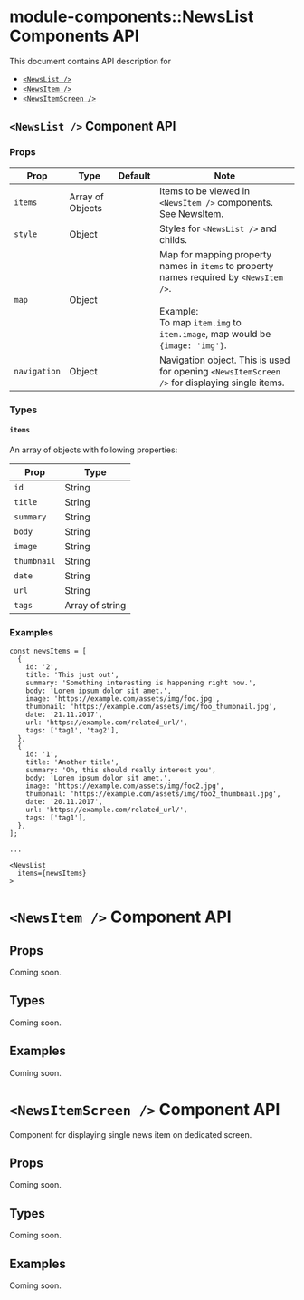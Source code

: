 
# module-components::NewsList Components API

This document contains API description for

- [`<NewsList />`](#NewsList)
- [`<NewsItem />`](#NewsItem)
- [`<NewsItemScreen />`](#NewsItemScreen)


## <a name="NewsList"></a>`<NewsList />` Component API

### Props

| Prop | Type | Default | Note |
|---|---|---|---|
| `items` | Array of Objects | | Items to be viewed in `<NewsItem />` components. See [NewsItem](#NewsItem). |
| `style` | Object | | Styles for `<NewsList />` and childs. |
| `map` | Object | | Map for mapping property names in `items` to property names required by `<NewsItem />`.<br><br>Example:<br>To map `item.img` to `item.image`, map would be `{image: 'img'}`.
| `navigation` | Object | | Navigation object. This is used for opening `<NewsItemScreen />` for displaying single items.

### Types

#### `items`

An array of objects with following properties:

| Prop | Type |
|---|---|
| `id` | String |
| `title` | String |
| `summary` | String |
| `body` | String |
| `image` | String |
| `thumbnail` | String |
| `date` | String |
| `url` | String |
| `tags` | Array of string |

### Examples

```
const newsItems = [
  {
    id: '2',
    title: 'This just out',
    summary: 'Something interesting is happening right now.',
    body: 'Lorem ipsum dolor sit amet.',
    image: 'https://example.com/assets/img/foo.jpg',
    thumbnail: 'https://example.com/assets/img/foo_thumbnail.jpg',
    date: '21.11.2017',
    url: 'https://example.com/related_url/',
    tags: ['tag1', 'tag2'],
  },
  {
    id: '1',
    title: 'Another title',
    summary: 'Oh, this should really interest you',
    body: 'Lorem ipsum dolor sit amet.',
    image: 'https://example.com/assets/img/foo2.jpg',
    thumbnail: 'https://example.com/assets/img/foo2_thumbnail.jpg',
    date: '20.11.2017',
    url: 'https://example.com/related_url/',
    tags: ['tag1'],
  },
];

...

<NewsList
  items={newsItems}
>
```


# <a name="NewsItem"></a>`<NewsItem />` Component API

## Props

Coming soon.

## Types

Coming soon.

## Examples

Coming soon.


# <a name="NewsItemScreen"></a>`<NewsItemScreen />` Component API

Component for displaying single news item on dedicated screen.

## Props

Coming soon.

## Types

Coming soon.

## Examples

Coming soon.